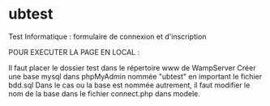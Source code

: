 # ubtest

Test Informatique : formulaire de connexion et d'inscription

POUR EXECUTER LA PAGE EN LOCAL :

Il faut placer le dossier test dans le répertoire www de WampServer
Créer une base mysql dans phpMyAdmin nommée "ubtest" en important le fichier bdd.sql
Dans le cas ou la base est nommée autrement, il faut modifier le nom de la base dans le fichier connect.php dans modele.
